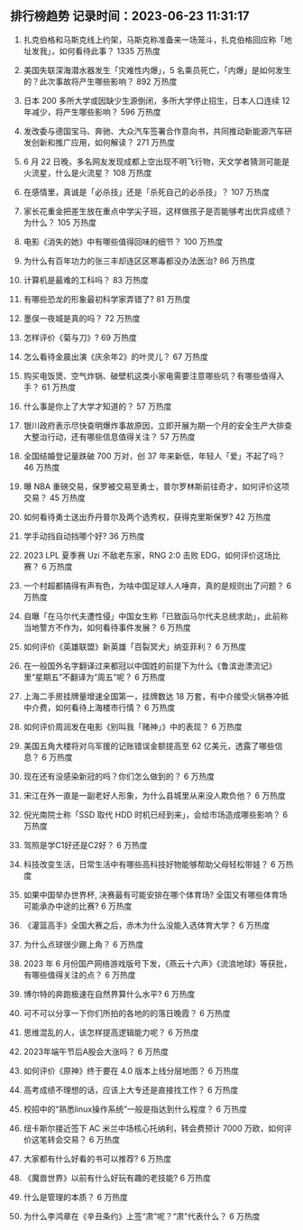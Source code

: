 
## 排行榜趋势 记录时间：2023-06-23 11:31:17
  
  1. 扎克伯格和马斯克线上约架，马斯克称准备来一场笼斗，扎克伯格回应称「地址发我」，如何看待此事？ 1335 万热度
    
  2. 美国失联深海潜水器发生「灾难性内爆」，5 名乘员死亡，「内爆」是如何发生的？此次事故将产生哪些影响？ 892 万热度
    
  3. 日本 200 多所大学或因缺少生源倒闭，多所大学停止招生，日本人口连续 12 年减少，将产生哪些影响？ 596 万热度
    
  4. 发改委与德国宝马、奔驰、大众汽车签署合作意向书，共同推动新能源汽车研发创新和推广应用，如何解读？ 271 万热度
    
  5. 6 月 22 日晚，多名网友发现成都上空出现不明飞行物，天文学者猜测可能是火流星，什么是火流星？ 108 万热度
    
  6. 在感情里，真诚是「必杀技」还是「杀死自己的必杀技」？ 107 万热度
    
  7. 家长花重金把差生放在重点中学尖子班，这样做孩子是否能够考出优异成绩？为什么？ 105 万热度
    
  8. 电影《消失的她》中有哪些值得回味的细节？ 100 万热度
    
  9. 为什么有百年功力的张三丰却连区区寒毒都没办法医治? 86 万热度
    
  10. 计算机是最难的工科吗？ 83 万热度
    
  11. 有哪些恐龙的形象最初科学家弄错了? 81 万热度
    
  12. 墨俣一夜城是真的吗？ 72 万热度
    
  13. 怎样评价《菊与刀》? 69 万热度
    
  14. 怎么看待金晨出演《庆余年2》的叶灵儿？ 67 万热度
    
  15. 购买电饭煲、空气炸锅、破壁机这类小家电需要注意哪些坑？有哪些值得入手？ 61 万热度
    
  16. 什么事是你上了大学才知道的？ 57 万热度
    
  17. 银川政府表示尽快查明爆炸事故原因，立即开展为期一个月的安全生产大排查大整治行动，还有哪些信息值得关注？ 57 万热度
    
  18. 全国结婚登记量跌破 700 万对，创 37 年来新低，年轻人「爱」不起了吗？ 46 万热度
    
  19. 曝 NBA 重磅交易，保罗被交易至勇士，普尔罗林斯前往奇才，如何评价这项交易？ 45 万热度
    
  20. 如何看待勇士送出乔丹普尔及两个选秀权，获得克里斯保罗? 42 万热度
    
  21. 学手动挡自动挡哪个好? 36 万热度
    
  22. 2023 LPL 夏季赛 Uzi 不敌老东家，RNG 2:0 击败 EDG，如何评价这场比赛？ 6 万热度
    
  23. 一个村超都搞得有声有色，为啥中国足球人人唾弃，真的是规则出了问题？ 6 万热度
    
  24. 自曝「在马尔代夫遭性侵」中国女生称「已致函马尔代夫总统求助」，此前称当地警方不作为，如何看待事件发展？ 6 万热度
    
  25. 如何评价《英雄联盟》新英雄「百裂冥犬」纳亚菲利？ 6 万热度
    
  26. 在一般国外名字翻译过来都冠以中国姓的前提下为什么《鲁滨逊漂流记》里“星期五”不翻译为“周五”呢？ 6 万热度
    
  27. 上海二手房挂牌量增速全国第一，挂牌数达 18 万套，有中介接受火锅券冲抵中介费，如何看待上海楼市行情？ 6 万热度
    
  28. 如何评价周润发在电影《别叫我「赌神」》中的表现？ 6 万热度
    
  29. 美国五角大楼将对乌军援的记账错误金额提高至 62 亿美元，透露了哪些信息？ 6 万热度
    
  30. 现在还有没感染新冠的吗？你们怎么做到的？ 6 万热度
    
  31. 宋江在外一直是一副老好人形象，为什么县城里从来没人欺负他？ 6 万热度
    
  32. 倪光南院士称「SSD 取代 HDD 时机已经到来」，会给市场造成哪些影响？ 6 万热度
    
  33. 驾照是学C1好还是C2好？ 6 万热度
    
  34. 科技改变生活，日常生活中有哪些高科技好物能够帮助父母轻松带娃？ 6 万热度
    
  35. 如果中国举办世界杯, 决赛最有可能安排在哪个体育场? 全国又有哪些体育场可能承办中途的比赛? 6 万热度
    
  36. 《灌篮高手》全国大赛之后，赤木为什么没能入选体育大学？ 6 万热度
    
  37. 为什么点球很少踢上角？ 6 万热度
    
  38. 2023 年 6 月份国产网络游戏版号下发，《燕云十六声》《流浪地球》等获批，有哪些值得关注的点？ 6 万热度
    
  39. 博尔特的奔跑极速在自然界算什么水平? 6 万热度
    
  40. 可不可以分享一下你们所拍的各地的的落日晚霞？ 6 万热度
    
  41. 思维混乱的人，该怎样提高逻辑能力呢？ 6 万热度
    
  42. 2023年端午节后A股会大涨吗？ 6 万热度
    
  43. 如何评价《原神》终于要在 4.0 版本上线分层地图？ 6 万热度
    
  44. 高考成绩不理想的话，应该上大专还是直接找工作？ 6 万热度
    
  45. 校招中的“熟悉linux操作系统”一般是指达到什么程度？ 6 万热度
    
  46. 纽卡斯尔接近签下 AC 米兰中场核心托纳利，转会费预计 7000 万欧，如何评价这笔转会交易？ 6 万热度
    
  47. 大家都有什么好看的书可以推荐? 6 万热度
    
  48. 《魔兽世界》以前有什么好玩有趣的老技能? 6 万热度
    
  49. 什么是管理的本质？ 6 万热度
    
  50. 为什么李鸿章在《辛丑条约》上签“肃”呢？“肃”代表什么？ 6 万热度
    
